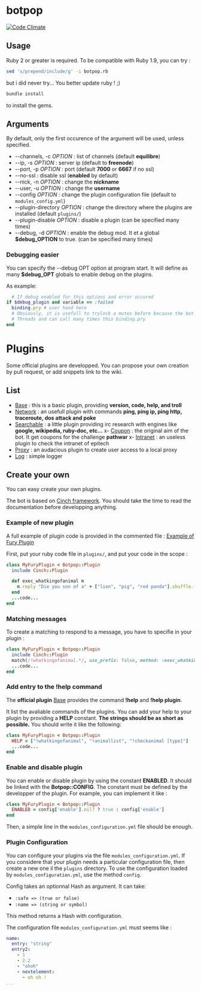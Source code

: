 # botpop
[![Code Climate](https://codeclimate.com/github/pouleta/botpop/badges/gpa.svg)](https://codeclimate.com/github/pouleta/botpop)


## Usage
Ruby 2 or greater is required. To be compatible with Ruby 1.9, you can try :

```bash
sed 's/prepend/include/g' -i botpop.rb
```
but i did never try... You better update ruby ! ;)

```bash
bundle install
```

to install the gems.


## Arguments
By default, only the first occurence of the argument will be used, unless specified.
- --channels, -c _OPTION_ : list of channels (default __equilibre__)
- --ip, -s _OPTION_ : server ip (default to __freenode__)
- --port, -p _OPTION_ : port (default __7000__ or __6667__ if no ssl)
- --no-ssl : disable ssl (__enabled__ by default)
- --nick, -n _OPTION_ : change the __nickname__
- --user, -u _OPTION_ : change the __username__
- --config _OPTION_ : change the plugin configuration file (default to ``modules_config.yml``)
- --plugin-directory _OPTION_ : change the directory where the plugins are installed (default ``plugins/``)
- --plugin-disable _OPTION_ : disable a plugin (can be specified many times)
- --debug, -d _OPTION_ : enable the debug mod. It et a global __$debug_OPTION__ to true. (can be specified many times)


### Debugging easier
You can specify the --debug OPT option at program start.
It will define as many __$debug_OPT__ globals to enable debug on the plugins.

As example:
```ruby
  # If debug enabled for this options and error occured
if $debug_plugin and variable == :failed
  binding.pry # user hand here
  # Obsiously, it is usefull to trylock a mutex before because the bot use
  # Threads and can call many times this binding.pry
end
```



# Plugins
Some official plugins are developped. You can propose your own creation by pull request, or add snippets link to the wiki.

## List
- [Base](https://github.com/pouleta/botpop/blob/master/plugins/base.rb) : this is a basic plugin, providing __version, code, help, and troll__
- [Network](https://github.com/pouleta/botpop/blob/master/plugins/network.rb) : an usefull plugin with commands __ping, ping ip, ping http, traceroute, dos attack and poke__
- [Searchable](https://github.com/pouleta/botpop/blob/master/plugins/searchable.rb) : a little plugin providing irc research with engines like __google, wikipedia, ruby-doc, etc...__
x- [Coupon](https://github.com/pouleta/botpop/blob/master/plugins/coupons.rb) : the original aim of the bot. It get coupons for the challenge __pathwar__
x- [Intranet](https://github.com/pouleta/botpop/blob/master/plugins/intranet.rb) : an useless plugin to check the intranet of epitech
- [Proxy](https://github.com/pouleta/botpop/blob/master/plugins/proxy.rb) : an audacious plugin to create user access to a local proxy
- [Log](https://github.com/pouleta/botpop/blob/master/plugins/log.rb) : simple logger


## Create your own
You can easy create your own plugins.

The bot is based on [Cinch framework](https://github.com/cinchrb/cinch/).
You should take the time to read the documentation before developping anything.


### Example of new plugin
A full example of plugin code is provided in the commented file : [Example of Fury Plugin](https://github.com/pouleta/botpop/blob/master/plugins/example.rb)

First, put your ruby code file in ``plugins/``, and put your code in the scope :
```ruby
class MyFuryPlugin < Botpop::Plugin
  include Cinch::Plugin

  def exec_whatkingofanimal m
    m.reply "Die you son of a" + ["lion", "pig", "red panda"].shuffle.first + " !!"
  end
  ...code...
end
```


### Matching messages
To create a matching to respond to a message, you have to specifie in your plugin :
```ruby
class MyFuryPlugin < Botpop::Plugin
  include Cinch::Plugin
  match(/!whatkingofanimal.*/, use_prefix: false, method: :exec_whatkingofanimal)
  ...code...
end
```


### Add entry to the !help command
The __official plugin__ [Base](https://github.com/pouleta/botpop/blob/master/plugins/base.rb) provides the command __!help__ and __!help plugin__.

It list the avaliable commands of the plugins. You can add your help to your plugin by providing a __HELP__ constant.
__The strings should be as short as possible.__
You should write it like the following:
```ruby
class MyFuryPlugin < Botpop::Plugin
  HELP = ["!whatkingofanimal", "!animallist", "!checkanimal [type]"]
  ...code...
end
```


### Enable and disable plugin
You can enable or disable plugin by using the constant __ENABLED__.
It should be linked with the __Botpop::CONFIG__.
The constant must be defined by the developper of the plugin.
For example, you can implement it like :
```ruby
class MyFuryPlugin < Botpop::Plugin
  ENABLED = config['enable'].nil? ? true : config['enable']
end
```

Then, a simple line in the ``modules_configuration.yml`` file should be enough.


### Plugin Configuration
You can configure your plugins via the file ``modules_configuration.yml``.
If you considere that your plugin needs a particular configuration file, then create a new one il the ``plugins`` directory.
To use the configuration loaded by ``modules_configuration.yml``, use the method ``config``.

Config takes an optionnal Hash as argument. It can take:

- ``:safe => (true or false)``
- ``:name => (string or symbol)``

This method returns a Hash with configuration.

The configuration file ``modules_configuration.yml`` must seems like :

```yaml
name:
  entry: "string"
  entry2:
    - 1
    - 2.2
	- "ohoh"
	- nextelement:
	  - oh oh !
...
```

